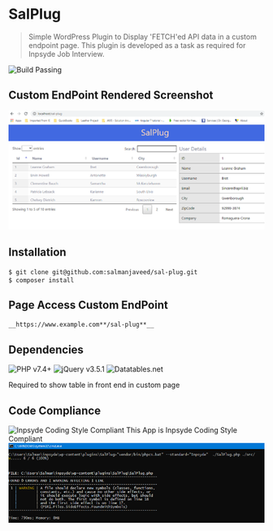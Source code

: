 # SalPlug
 > Simple WordPress Plugin to Display 'FETCH'ed API data in a custom endpoint page. This plugin is developed as a task as required for Inpsyde Job Interview.

![Build Passing](https://img.shields.io/badge/build-passing-green)

## Custom EndPoint Rendered Screenshot
![Plugin Custom Endpoint Render](assets/images/shots/app.png)

## Installation

```
$ git clone git@github.com:salmanjaveed/sal-plug.git
$ composer install
```

## Page Access Custom EndPoint

    __https://www.example.com**/sal-plug**__

## Dependencies

![PHP v7.4+](https://img.shields.io/badge/PHP-v7.4%2B-green)
![jQuery v3.5.1](https://img.shields.io/badge/jquery-v3.5.1-green)
![Datatables.net](https://img.shields.io/badge/Datatables.net-v1.10-green)

Required to show table in front end in custom page

## Code Compliance 

![Inpsyde Coding Style Compliant](https://img.shields.io/badge/Coding%20Style-Inpsyde-blue)
This App is Inpsyde Coding Style Compliant
![Inpsyde Coding Style Compliant](assets/images/shots/inpsyde-coding-style-passing.png)
